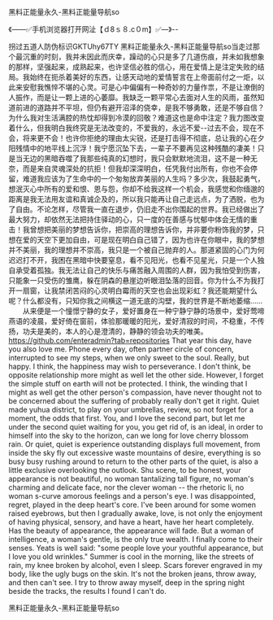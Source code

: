 黑料正能量永久-黑料正能量导航so

《——✅手机浏览器打开网沚【ｄ8ｓ８.c０m】✅—》--

拐过五道人防伪标识GKTUhy67TY
黑料正能量永久-黑料正能量导航so当走过那个最沉重的时刻，我并未因此而庆幸，躁动的心只是多了几道伤痕，并未如我想象的那样，坚强起来，成熟起来，也许坚信必胜的信心，用在爱情上是注定失败的结局。我始终在扼杀着美好的东西，让感天动地的爱情誓言在上帝面前付之一炬，以此来安慰我憔悴不堪的心灵。可是心中偏偏有一种奇妙的力量作祟，不是让潦倒的人振作，而是让一颗上进的心萎靡。我缺乏一颗平常心去面对人生的风雨，虽然知道前进的道路并不平坦，但仍有避开沼泽的侥幸，是我不够勇敢，还是不够自信？为什么我对生活满腔的热忱却得到冷漠的回敬？难道这也是命中注定？我力图改变着什么，但我明白我终究是无法改变的，不爱我的，永远不爱--过去不会，现在不会，将来更不会！也许你拒绝的理由太尖锐，还是打击得不彻底，总让我的心在夕阳残情中的地平线上沉浮！我宁愿沉坠下去，一辈子不要再见这种残酷的凄美！只是当无边的黑暗吞噬了我那些纯真的幻想时，我只会默默地流泪，这不是一种无奈，而是来自灵魂深处的抗拒！但我却深深明白，任凭我付出所有，你也不会停留，难道我应该为了生命中的一个匆匆放弃美丽的人生吗？多少次，我鼓起勇气，想泯灭心中所有的爱和恨、恩与怨，你却不给我这样一个机会，我感觉和你缅邈的距离是我无法用友谊和真诚企及的，所以我只能再让自己走远点，为了洒脱，也为了自由。不论怎样，尽管我一直在退步，仍旧走不出你围起的世界。我已经做出了最大努力，却依然无法把持住驿动的心，只一度的在善感与忧郁中体会无情的重击！我曾想把美丽的梦想告诉你，把崇高的理想告诉你，并非要你粉饰我的梦，只想在爱的天空下更加自由，可是现在明白自己错了，因为也许在你眼中，我的梦想并不美丽，我的理想并不崇高，我只是一个被自己抛弃的人。那道紧固的心门为何迟迟打不开，我困在黑暗中快要窒息，看不见阳光，也看不见星光，只是一个人独自承受着孤独。我无法让自己的快乐与痛苦融入周围的人群，因为我怕受到伤害，只能象一只受伤的雏鹰，躲在阴森的悬崖边听眼泪坠落的回音。你为什么不为我打开一扇窗，让我禁闭苦闷的心灵明白霉雨的天空也会出现彩虹？我还能期望什么呢？什么都没有，只知你我之间横这一道无底的沟壁，我的世界是不断地萎缩……
　　从来便是一个憧憬宁静的女子，爱好置身在一种宁静宁静的场景中，爱好莺啼燕语的凌晨，爱好倚在窗前，体验那暖暖的阳光，爱好清寂的时间，不稳重，不传扬，功夫是美的，本人的心是澄清的，静静的领会功夫的唯美。
https://github.com/enteradmin?tab=repositories
That year this day, have you also love me.
Phone every day, often partner circle of concern, interrupted to see my steps, when we only sweet to the soul.
Really, but happy.
I think, the happiness may wish to perseverance.
I don't think, be opposite relationship more might as well let the other side.
However, I forget the simple stuff on earth will not be protected.
I think, the winding that I might as well get the other person's compassion, have never thought not to be concerned about the suffering of probably really don't get it right.
Quiet made yuhua district, to play on your umbrellas, review, so not forget for a moment, the odds that first.
You, and I love the second part, but let me under the second quiet waiting for you, you get rid of, is an ideal, in order to himself into the sky to the horizon, can we long for love cherry blossom rain.
Or quiet, quiet is experience outstanding displays full movement, from inside the sky fly out excessive waste mountains of desire, everything is so busy busy rushing around to return to the other parts of the quiet, is also a little exclusive overlooking the outlook.
Shu scene, to be honest, your appearance is not beautiful, no woman tantalizing tall figure, no woman's charming and delicate face, nor the clever woman -- the rhetoric li, no woman s-curve amorous feelings and a person's eye.
I was disappointed, regret, played in the deep heart's core.
I've been around for some women raised eyebrows, but then I gradually awake, love, is not only the enjoyment of having physical, sensory, and have a heart, have her heart completely.
Has the beauty of appearance, the appearance will fade.
But a woman of intelligence, a woman's gentle, is the only true wealth.
I finally come to their senses.
Yeats is well said: "some people love your youthful appearance, but I love you old wrinkles."
Summer is cool in the morning, like the streets of rain, my knee broken by alcohol, even I sleep.
Scars forever engraved in my body, like the ugly bugs on the skin.
It's not the broken jeans, throw away, and then can't see.
I try to throw away myself, deep in the spring night beside the tracks, the results I found I can't do.




黑料正能量永久-黑料正能量导航so
